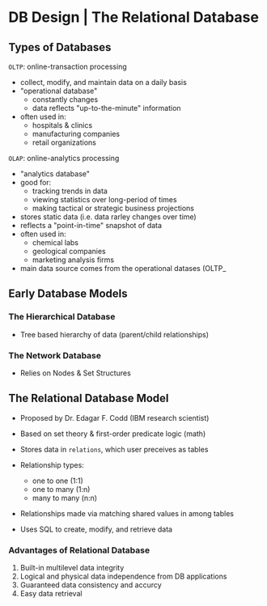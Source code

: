 # DB Design | The Relational Database

## Types of Databases
`OLTP`: online-transaction processing
  - collect, modify, and maintain data on a daily basis
  - "operational database"
    - constantly changes
    - data reflects "up-to-the-minute" information
  - often used in:
    - hospitals & clinics
    - manufacturing companies
    - retail organizations

`OLAP`: online-analytics processing
  - "analytics database"
  - good for:
    - tracking trends in data
    - viewing statistics over long-period of times
    - making tactical or strategic business projections
  - stores static data (i.e. data rarley changes over time)
  - reflects a "point-in-time" snapshot of data
  - often used in:
    - chemical labs
    - geological companies
    - marketing analysis firms
  - main data source comes from the operational datases (OLTP_

## Early Database Models

### The Hierarchical Database
- Tree based hierarchy of data (parent/child relationships)

### The Network Database
- Relies on Nodes & Set Structures

## The Relational Database Model
- Proposed by Dr. Edagar F. Codd (IBM research scientist)

- Based on set theory & first-order predicate logic (math)

- Stores data in `relations`, which user preceives as tables

- Relationship types:
  - one to one (1:1)
  - one to many (1:n)
  - many to many (n:n)

- Relationships made via matching shared values in among tables
- Uses SQL to create, modify, and retrieve data

### Advantages of Relational Database
1. Built-in multilevel data integrity
2. Logical and physical data independence from DB applications
3. Guaranteed data consistency and accurcy
4. Easy data retrieval

